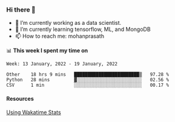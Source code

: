 ### Hi there 👋

- 🔭 I’m currently working as a data scientist.
- 🌱 I’m currently learning tensorflow, ML, and MongoDB
- 📫 How to reach me: mohanprasath

📊 **This week I spent my time on**
<!--START_SECTION:waka-->
```text
Week: 13 January, 2022 - 19 January, 2022

Other    18 hrs 9 mins   ████████████████████████▒   97.28 % 
Python   28 mins         ▓░░░░░░░░░░░░░░░░░░░░░░░░   02.56 % 
CSV      1 min           ░░░░░░░░░░░░░░░░░░░░░░░░░   00.17 % 
```
<!--END_SECTION:waka-->

#### Resources
[Using Wakatime Stats](https://github.com/marketplace/actions/waka-readme)
